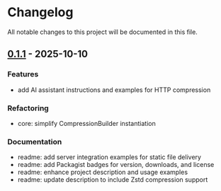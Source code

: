 # Changelog

All notable changes to this project will be documented in this file.

## [0.1.1] - 2025-10-10

### Features
- add AI assistant instructions and examples for HTTP compression

### Refactoring
- core: simplify CompressionBuilder instantiation

### Documentation
- readme: add server integration examples for static file delivery
- readme: add Packagist badges for version, downloads, and license
- readme: enhance project description and usage examples
- readme: update description to include Zstd compression support

[0.1.1]: https://github.com/aurynx/http-compression/compare/0.1.0...0.1.1
